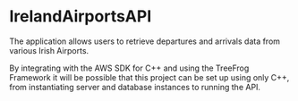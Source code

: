 # IrelandAirportsAPI

The application allows users to retrieve departures and arrivals data from various Irish Airports.

By integrating with the AWS SDK for C++ and using the TreeFrog Framework it will be possible that this project can be set up using only C++, from instantiating server and database instances to running the API.